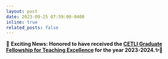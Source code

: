 ```yaml
---
layout: post
date: 2023-09-25 07:59:00-0400
inline: true
related_posts: false
---
```


📢 **Exciting News: Honored to have received the [CETLI Graduate Fellowship for Teaching Excellence](https://cetli.upenn.edu/programs/grad-students/fellows/) for the year 2023-2024.✨🎊**